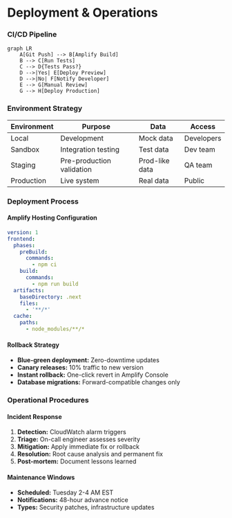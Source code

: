 # Deployment & Operations

### CI/CD Pipeline

```mermaid
graph LR
    A[Git Push] --> B[Amplify Build]
    B --> C[Run Tests]
    C --> D{Tests Pass?}
    D -->|Yes| E[Deploy Preview]
    D -->|No| F[Notify Developer]
    E --> G[Manual Review]
    G --> H[Deploy Production]
```

### Environment Strategy

| Environment | Purpose                   | Data           | Access     |
| ----------- | ------------------------- | -------------- | ---------- |
| Local       | Development               | Mock data      | Developers |
| Sandbox     | Integration testing       | Test data      | Dev team   |
| Staging     | Pre-production validation | Prod-like data | QA team    |
| Production  | Live system               | Real data      | Public     |

### Deployment Process

#### Amplify Hosting Configuration

```yaml
version: 1
frontend:
  phases:
    preBuild:
      commands:
        - npm ci
    build:
      commands:
        - npm run build
  artifacts:
    baseDirectory: .next
    files:
      - '**/*'
  cache:
    paths:
      - node_modules/**/*
```

#### Rollback Strategy

- **Blue-green deployment:** Zero-downtime updates
- **Canary releases:** 10% traffic to new version
- **Instant rollback:** One-click revert in Amplify Console
- **Database migrations:** Forward-compatible changes only

### Operational Procedures

#### Incident Response

1. **Detection:** CloudWatch alarm triggers
2. **Triage:** On-call engineer assesses severity
3. **Mitigation:** Apply immediate fix or rollback
4. **Resolution:** Root cause analysis and permanent fix
5. **Post-mortem:** Document lessons learned

#### Maintenance Windows

- **Scheduled:** Tuesday 2-4 AM EST
- **Notifications:** 48-hour advance notice
- **Types:** Security patches, infrastructure updates
